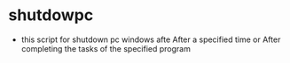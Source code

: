 # shutdowpc
+ this script for shutdown pc windows afte After a specified time or After completing the tasks of the specified program  
